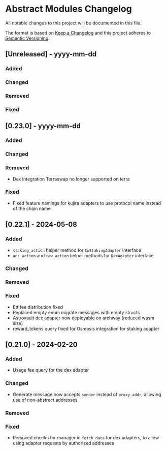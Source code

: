 # Abstract Modules Changelog

All notable changes to this project will be documented in this file.

The format is based on [Keep a Changelog](http://keepachangelog.com/)
and this project adheres to [Semantic Versioning](http://semver.org/).

## [Unreleased] - yyyy-mm-dd

### Added

### Changed

### Removed

### Fixed

## [0.23.0] - yyyy-mm-dd

### Added

### Changed

### Removed

- Dex integration Terraswap no longer supported on terra

### Fixed

- Fixed feature namings for kujira adapters to use protocol name instead of the chain name

## [0.22.1] - 2024-05-08

### Added

- `staking_action` helper method for `CwStakingAdapter` interface
- `ans_action` and `raw_action` helper methods for `DexAdapter` interface
  
### Changed

### Removed

### Fixed

- Etf fee distribution fixed
- Replaced empty enum migrate messages with empty structs
- Astrovault dex adapter now deployable on archway (reduced wasm size)
- reward_tokens query fixed for Osmosis integration for staking adapter

## [0.21.0] - 2024-02-20

### Added

- Usage fee query for the dex adapter
  
### Changed

- Generate message now accepts `sender` instead of `proxy_addr`, allowing use of non-abstract addresses

### Removed

### Fixed

- Removed checks for manager in `fetch_data` for dex adapters, to allow using adapter requests by authorized addresses
